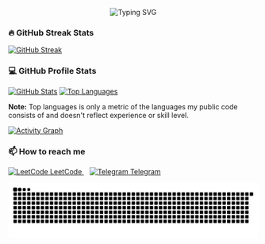 <div align="center">
  
  ![Typing SVG](https://readme-typing-svg.demolab.com/?lines=Junior+Backend+Developer;Student+of+Applied+Mathematics+and+Computer+Science+at+MAI&font=Fira%20Code&center=true&width=1000&height=50&color=f75c7e&vCenter=true&pause=1000&size=22&duration=5000&repeat=true)

</div>

<div align="left">

<h3>🔥 GitHub Streak Stats</h3>

  <p>
    <a href="https://git.io/streak-stats">
      <img 
        src="https://streak-stats.demolab.com?user=AI-AVENGER-S&theme=monokai-metallian&hide_border=true&short_numbers=true&font=Fira%20Code&text_color=800080" 
        alt="GitHub Streak" 
      />
    </a>
  </p>

<h3>💻 GitHub Profile Stats</h3>

<a href="https://github.com/anuraghazra/github-readme-stats"><img alt="GitHub Stats" src="https://github-readme-stats.vercel.app/api/?username=AI-AVENGER-S&show_icons=true&include_all_commits=true&count_private=true&theme=react&hide_border=true&bg_color=1F222E&title_color=F85D7F&icon_color=F8D866" height="192px"/></a>
<a href="https://github.com/anuraghazra/github-readme-stats"><img alt="Top Languages" src="https://github-readme-stats.vercel.app/api/top-langs/?username=AI-AVENGER-S&langs_count=8&layout=compact&theme=react&hide_border=true&bg_color=1F222E&title_color=F85D7F&icon_color=F8D866&hide=Jupyter%20Notebook,Roff" height="192px"/></a>

<b>Note:</b> Top languages is only a metric of the languages my public code consists of and doesn't reflect experience or skill level.

<a href="https://github.com/ashutosh00710/github-readme-activity-graph">
  <img alt="Activity Graph" src="https://github-readme-activity-graph.vercel.app/graph/?username=AI-AVENGER-S&bg_color=1F222E&color=F8D866&line=F85D7F&point=FFFFFF&hide_border=true" />
</a>


<h3>📫  How to reach me</h3>

<p align="left">
  
  <a href="https://leetcode.com/u/AVENGER_AI/" target="_blank">
    <img src="https://img.icons8.com/external-tal-revivo-shadow-tal-revivo/24/000000/external-level-up-your-coding-skills-and-quickly-land-a-job-logo-shadow-tal-revivo.png" alt="LeetCode" width="32px"/>
    <span>LeetCode</span>
  </a>
  &#8287;&#8287;
  
  <a href="https://t.me/microkidd" target="_blank">
    <img src="https://img.icons8.com/color/24/000000/telegram-app--v1.png" alt="Telegram" width="32px"/>
    <span>Telegram</span>
  </a>
</p>

<picture>
  <source media="(prefers-color-scheme: dark)" srcset="https://raw.githubusercontent.com/AI-AVENGER-S/AI-AVENGER-S/main/assets/github-snake-dark.svg">
  <source media="(prefers-color-scheme: light)" srcset="https://raw.githubusercontent.com/AI-AVENGER-S/AI-AVENGER-S/main/assets/github-snake.svg">
  <img alt="Snake" src="https://raw.githubusercontent.com/AI-AVENGER-S/AI-AVENGER-S/main/assets/github-snake.svg">
</picture>

</div>
